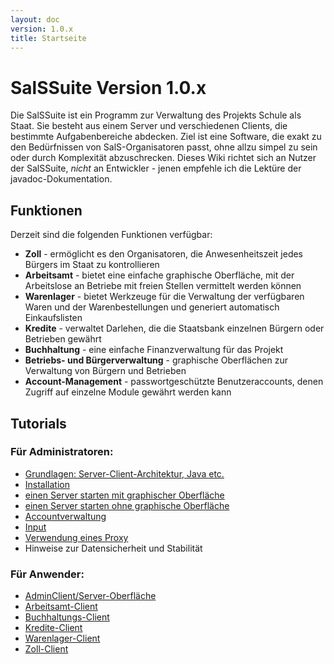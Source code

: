 ```yaml
---
layout: doc
version: 1.0.x
title: Startseite
---
```

# SalSSuite Version 1.0.x
Die SalSSuite ist ein Programm zur Verwaltung des Projekts Schule als Staat. Sie besteht aus einem Server und verschiedenen Clients, die bestimmte Aufgabenbereiche abdecken. Ziel ist eine Software, die exakt zu den Bed&uuml;rfnissen von SalS-Organisatoren passt, ohne allzu simpel zu sein oder durch Komplexit&auml;t abzuschrecken. Dieses Wiki richtet sich an Nutzer der SalSSuite, *nicht* an Entwickler - jenen empfehle ich die Lekt&uuml;re der javadoc-Dokumentation.

## Funktionen
Derzeit sind die folgenden Funktionen verf&uuml;gbar:

* **Zoll** - erm&ouml;glicht es den Organisatoren, die Anwesenheitszeit jedes B&uuml;rgers im Staat zu kontrollieren  
* **Arbeitsamt** - bietet eine einfache graphische Oberfl&auml;che, mit der Arbeitslose an Betriebe mit freien Stellen vermittelt werden k&ouml;nnen  
* **Warenlager** - bietet Werkzeuge f&uuml;r die Verwaltung der verf&uuml;gbaren Waren und der Warenbestellungen und generiert automatisch Einkaufslisten  
* **Kredite** - verwaltet Darlehen, die die Staatsbank einzelnen B&uuml;rgern oder Betrieben gew&auml;hrt  
* **Buchhaltung** - eine einfache Finanzverwaltung f&uuml;r das Projekt  
* **Betriebs- und B&uuml;rgerverwaltung** - graphische Oberfl&auml;chen zur Verwaltung von B&uuml;rgern und Betrieben  
* **Account-Management** - passwortgesch&uuml;tzte Benutzeraccounts, denen Zugriff auf einzelne Module gew&auml;hrt werden kann

## Tutorials
### F&uuml;r Administratoren:
* [Grundlagen: Server-Client-Architektur, Java etc.](AdminBasics.html)  
* [Installation](Tut_Installation.html)
* [einen Server starten mit graphischer Oberfl&auml;che](Tut_ServerStart_GUI.html)  
* [einen Server starten ohne graphische Oberfl&auml;che](Tut_ServerStart_noGUI.html)  
* [Accountverwaltung](Tut_Accountmanagement.html)  
* [Input](Tut_Input.html)
* [Verwendung eines Proxy](Tut_ClientProxy.html)   
* Hinweise zur Datensicherheit und Stabilit&auml;t  

### F&uuml;r Anwender:
* [AdminClient/Server-Oberfl&auml;che](Tut_AdminClient.html)  
* [Arbeitsamt-Client](Overview_EmploymentClient.html)  
* [Buchhaltungs-Client](Overview_AccountingClient.html)  
* [Kredite-Client](Overview_CreditClient.html)  
* [Warenlager-Client](Overview_MagazineClient.html)  
* [Zoll-Client](Overview_DutyClient.html)  
